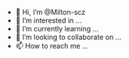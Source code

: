 - 👋 Hi, I’m @Milton-scz
- 👀 I’m interested in ...
- 🌱 I’m currently learning ...
- 💞️ I’m looking to collaborate on ...
- 📫 How to reach me ...

<!---
Milton-scz/Milton-scz is a ✨ special ✨ repository because its `README.md` (this file) appears on your GitHub profile.
You can click the Preview link to take a look at your changes.
--->
